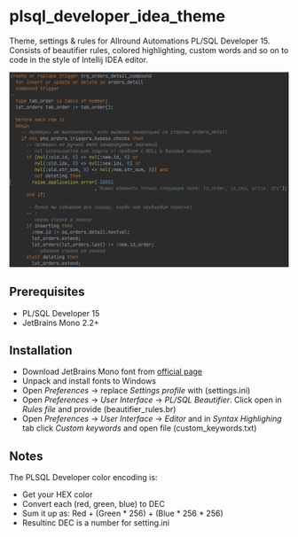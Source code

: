 # plsql_developer_idea_theme

Theme, settings & rules for Allround Automations PL/SQL Developer 15. Consists of beautifier rules, colored highlighting, custom words and so on to code in the style of Intellij IDEA editor.

![Screenshot](demo_image.png)

## Prerequisites

* PL/SQL Developer 15
* JetBrains Mono 2.2+

## Installation

* Download JetBrains Mono font from [official page](https://www.jetbrains.com/lp/mono/)
* Unpack and install fonts to Windows
* Open *Preferences* -> replace *Settings profile* with (settings.ini)
* Open *Preferences* -> *User Interface* -> *PL/SQL Beautifier*. Click open in *Rules file* and provide (beautifier_rules.br)
* Open *Preferences* -> *User Interface* -> *Editor* and in *Syntax Highlighing* tab click *Custom keywords* and open file (custom_keywords.txt)

## Notes

The PLSQL Developer color encoding is:
* Get your HEX color
* Convert each (red, green, blue) to DEC
* Sum it up as: Red + (Green * 256) + (Blue * 256 * 256)
* Resultinc DEC is a number for setting.ini
